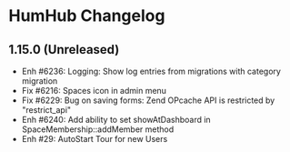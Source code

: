 HumHub Changelog
================

1.15.0 (Unreleased)
-------------------
- Enh #6236: Logging: Show log entries from migrations with category migration
- Fix #6216: Spaces icon in admin menu
- Fix #6229: Bug on saving forms: Zend OPcache API is restricted by "restrict_api"
- Enh #6240: Add ability to set showAtDashboard in SpaceMembership::addMember method
- Enh #29: AutoStart Tour for new Users
